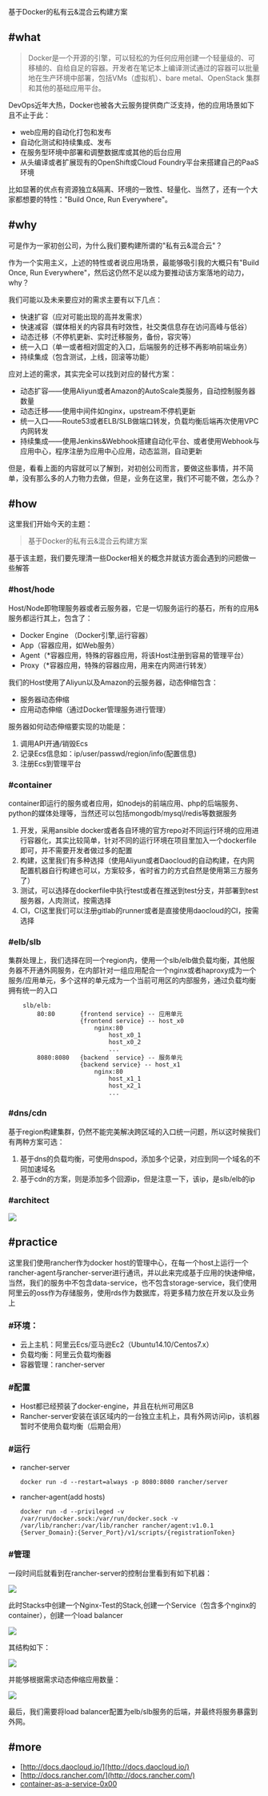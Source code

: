 


基于Docker的私有云&混合云构建方案

## #what

> Docker是一个开源的引擎，可以轻松的为任何应用创建一个轻量级的、可移植的、自给自足的容器。开发者在笔记本上编译测试通过的容器可以批量地在生产环境中部署，包括VMs（虚拟机）、bare metal、OpenStack 集群和其他的基础应用平台。

DevOps近年大热，Docker也被各大云服务提供商广泛支持，他的应用场景如下且不止于此：

- web应用的自动化打包和发布
- 自动化测试和持续集成、发布
- 在服务型环境中部署和调整数据库或其他的后台应用
- 从头编译或者扩展现有的OpenShift或Cloud Foundry平台来搭建自己的PaaS环境

比如显著的优点有资源独立&隔离、环境的一致性、轻量化、当然了，还有一个大家都想要的特性："Build Once, Run Everywhere"。

## #why

可是作为一家初创公司，为什么我们要构建所谓的"私有云&混合云"？

作为一个实用主义，上述的特性或者说应用场景，最能够吸引我的大概只有"Build Once, Run Everywhere"，然后这仍然不足以成为要推动该方案落地的动力，why？

我们可能以及未来要应对的需求主要有以下几点：

- 快速扩容（应对可能出现的高并发需求）
- 快速减容（媒体相关的内容具有时效性，社交类信息存在访问高峰与低谷）
- 动态迁移（不停机更新、实时迁移服务，备份，容灾等）
- 统一入口（单一或者相对固定的入口，后端服务的迁移不再影响前端业务）
- 持续集成（包含测试，上线，回滚等功能）

应对上述的需求，其实完全可以找到对应的替代方案：

- 动态扩容——使用Aliyun或者Amazon的AutoScale类服务，自动控制服务器数量
- 动态迁移——使用中间件如nginx，upstream不停机更新
- 统一入口——Route53或者ELB/SLB做端口转发，负载均衡后端再次使用VPC内网转发
- 持续集成——使用Jenkins&Webhook搭建自动化平台、或者使用Webhook与应用中心，程序注册为应用中心应用，动态监测，自动更新

但是，看看上面的内容就可以了解到，对初创公司而言，要做这些事情，并不简单，没有那么多的人力物力去做，但是，业务在这里，我们不可能不做，怎么办？

<!--more-->

## #how

这里我们开始今天的主题：

> 基于Docker的私有云&混合云构建方案

基于该主题，我们要先理清一些Docker相关的概念并就该方面会遇到的问题做一些解答

### #host/hode

Host/Node即物理服务器或者云服务器，它是一切服务运行的基石，所有的应用&服务都运行其上，包含了：

- Docker Engine （Docker引擎,运行容器）
- App（容器应用，如Web服务）
- Agent（*容器应用，特殊的容器应用，将该Host注册到容易的管理平台）
- Proxy（*容器应用，特殊的容器应用，用来在内网进行转发）

我们的Host使用了Aliyun以及Amazon的云服务器，动态伸缩包含：

- 服务器动态伸缩
- 应用动态伸缩（通过Docker管理服务进行管理）

服务器如何动态伸缩要实现的功能是：

1. 调用API开通/销毁Ecs
2. 记录Ecs信息如：ip/user/passwd/region/info(配置信息)
3. 注册Ecs到管理平台

### #container

container即运行的服务或者应用，如nodejs的前端应用、php的后端服务、python的媒体处理等，当然还可以包括mongodb/mysql/redis等数据服务

1. 开发，采用ansible docker或者各自环境的官方repo对不同运行环境的应用进行容器化，其实比较简单，针对不同的运行环境在项目里加入一个dockerfile即可，并不需要开发者做过多的配置
2. 构建，这里我们有多种选择（使用Aliyun或者Daocloud的自动构建，在内网配置机器自行构建也可以，方案较多，省时省力的方式自然是使用第三方服务了）
3. 测试，可以选择在dockerfile中执行test或者在推送到test分支，并部署到test服务器，人肉测试，按需选择
4. CI，CI这里我们可以注册gitlab的runner或者是直接使用daocloud的CI，按需选择

### #elb/slb

集群处理上，我们选择在同一个region内，使用一个slb/elb做负载均衡，其他服务器不开通外网服务，在内部针对一组应用配合一个nginx或者haproxy成为一个服务/应用单元，多个这样的单元成为一个当前可用区的内部服务，通过负载均衡拥有统一的入口

```
	slb/elb:
		80:80		{frontend service} -- 应用单元	
					{frontend service} -- host_x0
						nginx:80
							host_x0_1
							host_x0_2
							...		
		8080:8080	{backend  service} -- 服务单元	
					{backend service} -- host_x1
						nginx:80
							host_x1_1
							host_x2_1
							...			
```

### #dns/cdn

基于region构建集群，仍然不能完美解决跨区域的入口统一问题，所以这时候我们有两种方案可选：

1. 基于dns的负载均衡，可使用dnspod，添加多个记录，对应到同一个域名的不同加速域名
2. 基于cdn的方案，则是添加多个回源ip，但是注意一下，该ip，是slb/elb的ip

### #architect

![](../images/dep-physic.jpg)

## #practice

这里我们使用rancher作为docker host的管理中心，在每一个host上运行一个rancher-agent与rancher-server进行通讯，并以此来完成基于应用的快速伸缩，当然，我们的服务中不包含data-service，也不包含storage-service，我们使用阿里云的oss作为存储服务，使用rds作为数据库，将更多精力放在开发以及业务上

### #环境：

- 云上主机：阿里云Ecs/亚马逊Ec2（Ubuntu14.10/Centos7.x）
- 负载均衡：阿里云负载均衡器
- 容器管理：rancher-server

### #配置

- Host都已经预装了docker-engine，并且在杭州可用区B
- Rancher-server安装在该区域内的一台独立主机上，具有外网访问ip，该机器暂时不使用负载均衡（后期会用）

### #运行

- rancher-server

	```
	docker run -d --restart=always -p 8080:8080 rancher/server
	```
	
- rancher-agent(add  hosts)

	```
	docker run -d --privileged -v /var/run/docker.sock:/var/run/docker.sock -v /var/lib/rancher:/var/lib/rancher rancher/agent:v1.0.1 {Server_Domain}:{Server_Port}/v1/scripts/{registrationToken}	
	```	

### #管理

一段时间后就看到在rancher-server的控制台里看到有如下机器：

![](../images/rancher-hosts.png)

此时Stacks中创建一个Nginx-Test的Stack,创建一个Service（包含多个nginx的container），创建一个load balancer

![](../images/stack-nginx-test-list.png)

其结构如下：

![](../images/stack-nginx-test-gyph.png)

并能够根据需求动态伸缩应用数量：

![](../images/stack-nginx-test-app-scale.png)

最后，我们需要将load balancer配置为elb/slb服务的后端，并最终将服务暴露到外网。

## #more

- [http://docs.daocloud.io/](http://docs.daocloud.io/)
- [http://docs.rancher.com/](http://docs.rancher.com/)
- [container-as-a-service-0x00](http://blog.thonatos.com/container-as-a-service-0x00/)